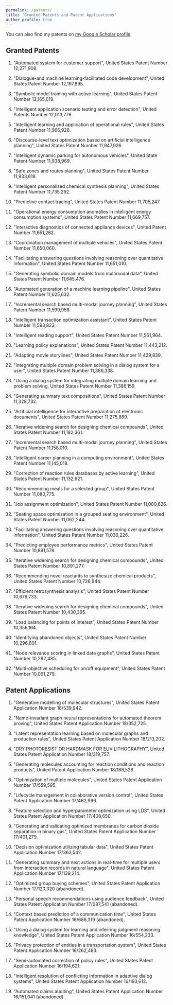 ```yaml
---
permalink: /patents/
title: "Granted Patents and Patent Applications"
author_profile: true
---
```

You can also find my patents on [my Google Scholar profile](https://scholar.google.com/citations?user=2KN9ivEAAAAJ&hl).

## Granted Patents

1. "Automated system for customer support", United States Patent Number 12,271,908. 

1. "Dialogue-and machine learning-facilitated code development", United States Patent Number 12,197,895. 

1. "Symbolic model training with active learning", United States Patent Number 12,165,019.

1. "Intelligent application scenario testing and error detection",  United Patents Number 12,013,776.

1. "Intelligent learning and application of operational rules", United States Patent Number 11,966,928. 

1. "Discourse-level text optimization based on artificial intelligence planning",  United States Patent Number 11,947,926. 

1. "Intelligent dynamic parking for autonomous vehicles", United State Patent Number 11,938,969. 

1. "Safe zones and routes planning", United States Patent Number 11,933,619.

1. "Intelligent personalized chemical synthesis planning", United States Patent Number 11,735,292.

1. "Predictive contact tracing", United States Patent Number 11,705,247.

1. "Operational energy consumption anomalies in intelligent energy consumption systems", United States Patent Number 11,669,757.

1. "Interactive diagnostics of connected appliance devices", United Patent Number 11,651,262. 

1. "Coordination management of multiple vehicles", United States Patent Number 11,650,060. 

1. "Facilitating answering questions involving reasoning over quantitative information", United States Patent Number 11,651,010.

1. "Generating symbolic domain models from multimodal data", United States Patent Number 11,645,476. 

1. "Automated generation of a machine learning pipeline",  United States Patent Number 11,625,632. 

1. "Incremental search based multi-modal journey planning", United States Patent Number 11,599,958.

1. "Intelligent transaction optimization assistant", United States Patent Number 11,593,823.

1. "Intelligent reading support", United States Patent Number 11,561,964.

1. "Learning policy explanations", United States Patent Number 11,443,212. 

1. "Adapting movie storylines", United States Patent Number 11,429,839. 

1. "Integrating multiple domain problem solving in a dialog system for a user", United States Patent Number 11,386,338. 

1. "Using a dialog system for integrating multiple domain learning and problem solving, United States Patent Number 11,386,159. 

1. "Generating summary text compositions", United States Patent Number 11,328,732. 

1. "Artificial intelligence for interactive preparation of electronic documents", United States Patent Number 11,275,889. 

1. "Iterative widening search for designing chemical compounds",  United States Patent Number 11,182,361. 

1. "Incremental search based multi-modal journey planning",  United States Patent Number 11,158,010. 

1. "Intelligent career planning in a computing environment", United States Patent Number 11,145,018. 

1. "Correction of reaction rules databases by active learning", United States Patent Number 11,132,621. 

1. "Recommending meals for a selected group", United States Patent Number 11,080,775. 

1. "Job assignment optimization", United States Patent Number 11,080,626. 

1. "Seating space optimization in a grouped seating environment", United States Patent Number 11,062,244.

1. "Facilitating answering questions involving reasoning over quantitative information", United States Patent Number 11,030,226. 

1. "Predicting employee performance metrics", United States Patent Number 10,891,578. 

1. "Iterative widening search for designing chemical compounds", United States Patent Number 10,891,277. 

1. "Recommending novel reactants to synthesize chemical products", United States Patent Number 10,726,944. 

1. "Efficient retrosynthesis analysis", United States Patent Number 10,679,733. 

1. "Iterative widening search for designing chemical compounds", United States Patent Number 10,430,395. 

1. "Load balancing for points of interest", United States Patent Number 10,356,164. 

1. "Identifying abandoned objects", United States Patent Number 10,296,601. 

1. "Node relevance scoring in linked data graphs", United States Patent Number 10,282,485. 

1. "Multi-objective scheduling for on/off equipment", United States Patent Number 10,061,279. 


## Patent Applications

1. "Generative modelling of molecular structures", United States Patent Application Number 18/539,942. 

1. "Name-invariant graph neural representations for automated theorem proving", United States Patent Application Number 18/352,725.

1. "Latent representation learning based on molecular graphs and production rules", United States Patent Application Number 18/213,202. 

1. "DRY PHOTORESIST OR HARDMASK FOR EUV LITHOGRAPHY", United States Patent Application Number 18/319,757.

1. "Generating molecules accounting for reaction conditions and reaction products", United Patent Application Number 18/188,526. 

1. "Optimization of multiple molecules", United States Patent Application Number 17/559,595.

1. "Lifecycle management in collaborative version control",  United States Patent Application Number 17/462,996. 

1. "Feature selection and hyperparameter optimization using LDS", United States Patent Application Number 17/408,650. 

1. "Generating and validating optimized membranes for carbon dioxide separation in binary gas", United States Patent Application Number 17/401,279.

1. "Decision optimization utilizing tabular data", United States Patent Application Number 17/363,542.

1. "Generating summary and next actions in real-time for multiple users from interaction records in natural language", United States Patent Application Number 17/139,214.

1. "Optimized group buying schemes", United States Patent Application Number 17/120,320 (abandoned).

1. "Personal speech recommendations using audience feedback", United States Patent Application Number 17/087,541 (abandoned).

1. "Context based prediction of a communication time", United States Patent Application Number 16/686,319 (abandoned).

1. "Using a dialog system for learning and inferring judgment reasoning knowledge", United States Patent Application Number 16/554,233.

1. "Privacy protection of entities in a transportation system",  United States Patent Application Number 16/262,483.

1. "Semi-automated correction of policy rules", United States Patent Application Number 16/194,621. 

1. "Intelligent resolution of conflicting information in adaptive dialog systems",  United States Patent Application Number 16/193,612. 

1. "Automated claims auditing", United States Patent Application Number 16/151,041 (abandoned).
